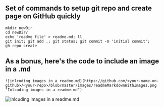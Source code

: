 ## Set of commands to setup git repo and create page on GitHub quickly
```
mkdir newDir
cd newDir/
echo 'readme file' > readme.md; ll
git init; git add .; git status; git commit -m 'initial commit';
gh repo create
```

## As a bonus, here's the code to include an image in a .md
```
![inlcuding images in a readme.md](https://github.com/<your-name-on-github>/<your-repo>/blob/master/images/readmeMarkdownWithImages.png "Inlcuding images in a readme.md")
```

![inlcuding images in a readme.md](https://github.com/adasMatt/newDir/images/terminalScreenshot.jpg "Inlcuding images in a readme.md")